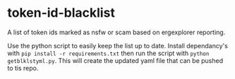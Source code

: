 # token-id-blacklist
A list of token ids marked as nsfw or scam based on ergexplorer reporting.

Use the python script to easily keep the list up to date. Install dependancy's with `pip install -r requirements.txt` then run the script with `python getblklstyml.py`. This will create the updated yaml file that can be pushed to tis repo.
